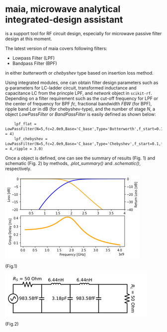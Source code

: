 # maia, microwave analytical integrated-design assistant 
is a support tool for RF circuit design, especially for microwave passive filter design at this moment.

The latest version of maia covers following filters:

- Lowpass Filter (LPF)
- Bandpass Filter (BPF)

in either *butterworth* or *chebyshev* type based on insertion loss method.

Using integrated modules, one can obtain filter design parameters such as g-parameters for LC-ladder circuit, transformed inductance and capacitance LC from the princple LPF, and *network* object in ```scikit-rf```.
Depending on a filter requirement such as the cut-off frequency for LPF or the center of frequency for BPF *fc*, fractional bandwidth *FBW* (for BPF), ripple band *Lar* in dB (for chebyshev-type), and the number of stage *N*, a object *LowPassFilter* or *BandPassFilter* is easily defined as shown below:
```
    lpf_flat = LowPassFilter(N=5,fc=2.0e9,Base='C_base',Type='Butterworth',f_start=0.1,f_stop = 4)
    lpf_chebyshev = LowPassFilter(N=5,fc=2.0e9,Base='C_base',Type='Chebyshev',f_start=0.1,f_stop = 4,ripple = 3.0)
```

Once a object is defined, one can see the summary of results (Fig. 1) and schematic (Fig. 2) by methods, *.plot_summary()* and *.schematic()*, respectively.


![lpf_example_S](/images/LPF_Butterworth_2_4.png)

(Fig.1)

![lpf_example_S](/images/LPF_Butterworth_2_4_schematic.png)

(Fig.2)



